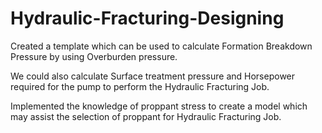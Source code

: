 # Hydraulic-Fracturing-Designing

Created a template which can be used to calculate Formation Breakdown Pressure by using Overburden pressure.

We could also calculate Surface treatment pressure and Horsepower required for the pump to perform the Hydraulic
Fracturing Job.

Implemented the knowledge of proppant stress to create a model which may assist the selection of proppant for
Hydraulic Fracturing Job.
